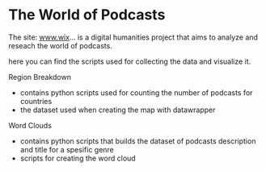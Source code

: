 # The World of Podcasts

The site: www.wix... is a digital humanities project that aims to analyze and reseach the world of podcasts.

here you can find the scripts used for collecting the data and visualize it.

Region Breakdown
  - contains python scripts used for counting the number of podcasts for countries
  - the dataset used when creating the map with datawrapper

Word Clouds
  - contains python scripts that builds the dataset of podcasts description and title for a spesific genre
  - scripts for creating the word cloud

 


